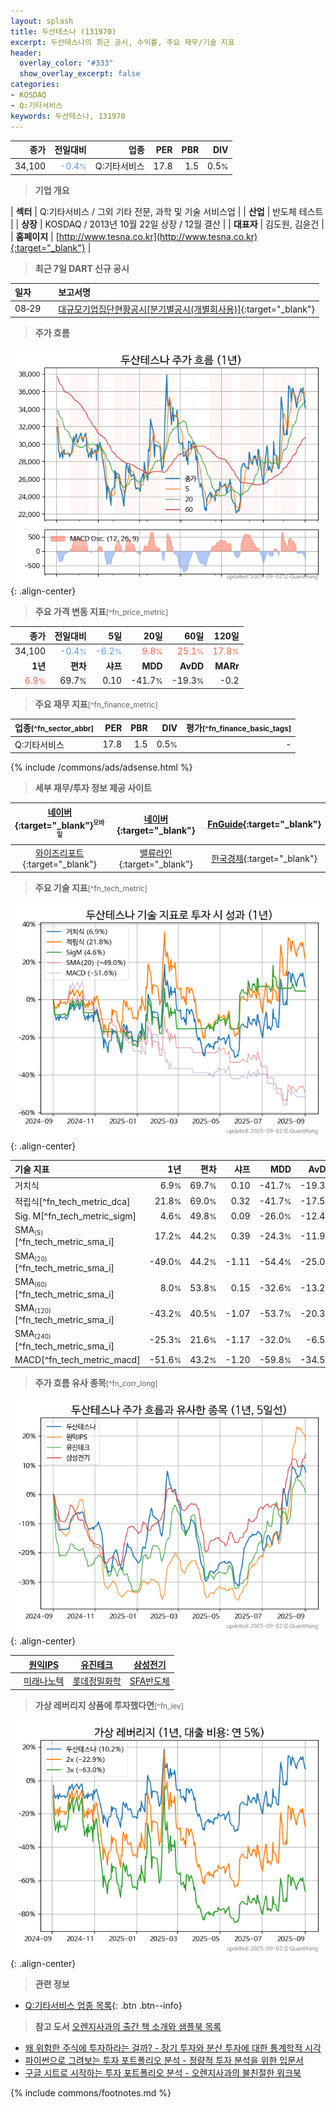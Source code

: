 ```yaml
---
layout: splash
title: 두산테스나 (131970)
excerpt: 두산테스나의 최근 공시, 수익률, 주요 재무/기술 지표
header:
  overlay_color: "#333"
  show_overlay_excerpt: false
categories:
- KOSDAQ
- Q:기타서비스
keywords: 두산테스나, 131970
---
```


| **종가** | **전일대비** | **업종** | **PER** | **PBR** | **DIV** |
| -------: | -----------: | -------: | ------: | ------: | ------: |
| 34,100 | <span style="color: cornflowerblue">-0.4<small>%</small></span> | Q:기타서비스 | 17.8 | 1.5 | 0.5<small>%</small> |

<!-- more -->


> **기업 개요**<a id="company"></a>

| <span style="white-space:nowrap;">**섹터**</span> | Q:기타서비스 / 그외 기타 전문, 과학 및 기술 서비스업 |
| <span style="white-space:nowrap;">**산업**</span> | 반도체 테스트 |
| <span style="white-space:nowrap;">**상장**</span> | KOSDAQ / 2013년 10월 22일 상장 / 12월 결산 |
| <span style="white-space:nowrap;">**대표자**</span> | 김도원, 김윤건 |
| <span style="white-space:nowrap;">**홈페이지**</span> | [http://www.tesna.co.kr](http://www.tesna.co.kr){:target="_blank"} |


> **최근 7일 DART 신규 공시**<a id="dart"></a>

| **일자** |      | **보고서명** |
| :------- | :--- | :----------- |
| 08&#x2011;29 | | [대규모기업집단현황공시[분기별공시(개별회사용)]](https://dart.fss.or.kr/dsaf001/main.do?rcpNo=20250829001239){:target="_blank"} |


> **주가 흐름**<a id="price"></a>

![131970](/stock/images/131970.png){: .align-center}


> **주요 가격 변동 지표**<small>[^fn_price_metric]</small>

| **종가** | **전일대비** | **5일** | **20일** | **60일** | **120일** |
| -------: | -----------: | ------: | -------: | -------: | --------: |
| 34,100 | <span style="color: cornflowerblue">-0.4<small>%</small></span> | <span style="color: cornflowerblue">-6.2<small>%</small></span> | <span style="color: tomato">9.8<small>%</small></span> | <span style="color: tomato">25.1<small>%</small></span> | <span style="color: tomato">17.8<small>%</small></span> |
| **1년** | **편차** | **샤프** | **MDD** | **AvDD** | **MARr** |
| <span style="color: tomato">6.9<small>%</small></span> | 69.7<small>%</small> | 0.10 | -41.7<small>%</small> | -19.3<small>%</small> | -0.2 |


> **주요 재무 지표**<small>[^fn_finance_metric]</small>

| **업종**<small>[^fn_sector_abbr]</small> | **PER** | **PBR** | **DIV** | **평가**<small>[^fn_finance_basic_tags]</small> |
| :--------------------------------------- | ------: | ------: | ------: | ----------------------------------------------: |
| Q:기타서비스 | 17.8 | 1.5 | 0.5<small>%</small> | - |



{% include /commons/ads/adsense.html %}

> **세부 재무/투자 정보 제공 사이트**

| [네이버](https://m.stock.naver.com/domestic/stock/131970/finance/summary){:target="_blank"}<sup><small>모바일</small></sup> | [네이버](https://finance.naver.com/item/coinfo.naver?code=131970){:target="_blank"} | [FnGuide](https://comp.fnguide.com/SVO2/ASP/SVD_Invest.asp?gicode=A131970&MenuYn=Y){:target="_blank"} |
| :---: | :---: | :---: |
| [와이즈리포트](https://comp.wisereport.co.kr/company/c1040001.aspx?cmp_cd=131970){:target="_blank"} | [밸류라인](https://www.valueline.co.kr/finance/summary/131970){:target="_blank"} | [한국경제](https://markets.hankyung.com/stock/131970/financial-summary){:target="_blank"} |


> **주요 기술 지표**<small>[^fn_tech_metric]</small>


![131970](/stock/images/131970_tech.png){: .align-center}

| **기술 지표** | **1년** | **편차** | **샤프** | **MDD** | **AvDD** |
| :------------ | ------: | -----------: | -------: | ------: | -------: |
| 거치식 | 6.9<small>%</small> | 69.7<small>%</small> | 0.10 | -41.7<small>%</small> | -19.3<small>%</small> |
| 적립식[^fn_tech_metric_dca] | 21.8<small>%</small> | 69.0<small>%</small> | 0.32 | -41.7<small>%</small> | -17.5<small>%</small> |
| Sig. M[^fn_tech_metric_sigm] | 4.6<small>%</small> | 49.8<small>%</small> | 0.09 | -26.0<small>%</small> | -12.4<small>%</small> |
| SMA<small><sub>(5)</sub></small>[^fn_tech_metric_sma_i] | 17.2<small>%</small> | 44.2<small>%</small> | 0.39 | -24.3<small>%</small> | -11.9<small>%</small> |
| SMA<small><sub>(20)</sub></small>[^fn_tech_metric_sma_i] | -49.0<small>%</small> | 44.2<small>%</small> | -1.11 | -54.4<small>%</small> | -25.0<small>%</small> |
| SMA<small><sub>(60)</sub></small>[^fn_tech_metric_sma_i] | 8.0<small>%</small> | 53.8<small>%</small> | 0.15 | -32.6<small>%</small> | -13.2<small>%</small> |
| SMA<small><sub>(120)</sub></small>[^fn_tech_metric_sma_i] | -43.2<small>%</small> | 40.5<small>%</small> | -1.07 | -53.7<small>%</small> | -20.3<small>%</small> |
| SMA<small><sub>(240)</sub></small>[^fn_tech_metric_sma_i] | -25.3<small>%</small> | 21.6<small>%</small> | -1.17 | -32.0<small>%</small> | -6.5<small>%</small> |
| MACD[^fn_tech_metric_macd] | -51.6<small>%</small> | 43.2<small>%</small> | -1.20 | -59.8<small>%</small> | -34.5<small>%</small> |


> **주가 흐름 유사 종목**<a id="corr"></a><small>[^fn_corr_long]</small>

![131970](/stock/images/131970_corr.png){: .align-center}

|       | [원익IPS](/240810/) | [유진테크](/084370/) | [삼성전기](/009150/) |
| :---: | :------------------------------------: | :------------------------------------: | :------------------------------------: |
|       | [미래나노텍](/095500/) | [롯데정밀화학](/004000/) | [SFA반도체](/036540/) |


> **가상 레버리지 상품에 투자했다면**<a id="2x"></a><small>[^fn_lev]</small>

![131970](/stock/images/131970_2x.png){: .align-center}


> **관련 정보**

- [Q:기타서비스 업종 목록](/stats/sector/kosdaq_업종_기타서비스_종목/){: .btn .btn--info}

> **참고 도서** [오렌지사과의 출간 책 소개와 샘플북 목록](https://kongdori.tistory.com/691)

- [왜 위험한 주식에 투자하라는 걸까? - 장기 투자와 분산 투자에 대한 통계학적 시각](https://kongdori.tistory.com/421)
- [파이썬으로 그려보는 투자 포트폴리오 분석  - 정량적 투자 분석을 위한 입문서](https://kongdori.tistory.com/643)
- [구글 시트로 시작하는 투자 포트폴리오 분석 - 오렌지사과의 불친절한 워크북](https://kongdori.tistory.com/449)


{% include commons/footnotes.md %}